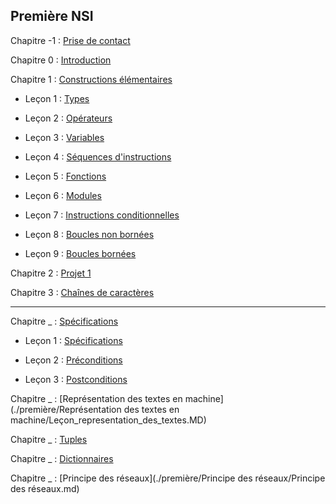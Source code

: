 ## Première NSI

Chapitre -1 : [Prise de contact](./Prise%20de%20contact/Prise%20de%20contact.md)

Chapitre 0 : [Introduction](./Introduction/Introduction.md)

Chapitre 1 : [Constructions élémentaires](./Constructions%20élémentaires/)

- Leçon 1 : [Types](./Constructions%20élémentaires/Types.md)

- Leçon 2 : [Opérateurs](./Constructions%20élémentaires/Opérateurs.md)

- Leçon 3 : [Variables](./Constructions%20élémentaires/Variables.md)

- Leçon 4 : [Séquences d'instructions](./Constructions%20élémentaires/Séquences.md)

- Leçon 5 : [Fonctions](./Constructions%20élémentaires/Fonctions.md)

- Leçon 6 : [Modules](./Constructions%20élémentaires/Modules.md)

- Leçon 7 : [Instructions conditionnelles](./Constructions%20élémentaires/Instructions_conditionnelles.md)

- Leçon 8 : [Boucles non bornées](./Constructions%20élémentaires/Boucles_non_bornées.md)

- Leçon 9 : [Boucles bornées](./Constructions%20élémentaires/Boucles_bornées.md)

Chapitre 2 : [Projet 1](./Projets/Projets.md)

Chapitre 3 : [Chaînes de caractères](./Chaînes%20de%20caractère/Chaines_de_caractere.md)

______

Chapitre _ : [Spécifications](./Spécification/)

- Leçon 1 : [Spécifications](./Spécification/Specification.md)

- Leçon 2 : [Préconditions](./Spécification/Preconditions.md)

- Leçon 3 : [Postconditions](./Spécification/Postconditions.md)

Chapitre _ : [Représentation des textes en machine](./première/Représentation des textes en machine/Leçon_representation_des_textes.MD)



Chapitre _ : [Tuples](./première/Tuples/Tuples.md)

Chapitre _ : [Dictionnaires](./première/Dictionnaires/Dictionnaires.md)

Chapitre _ : [Principe des réseaux](./première/Principe des réseaux/Principe des réseaux.md)